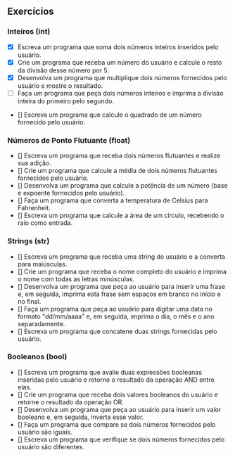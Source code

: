 ## Exercícios
### Inteiros (int)

- [X] Escreva um programa que soma dois números inteiros inseridos pelo usuário.
- [X] Crie um programa que receba um número do usuário e calcule o resto da divisão desse número por 5.
- [X] Desenvolva um programa que multiplique dois números fornecidos pelo usuário e mostre o resultado.
- [ ] Faça um programa que peça dois números inteiros e imprima a divisão inteira do primeiro pelo segundo.
- [] Escreva um programa que calcule o quadrado de um número fornecido pelo usuário.

### Números de Ponto Flutuante (float)
- [] Escreva um programa que receba dois números flutuantes e realize sua adição.
- [] Crie um programa que calcule a média de dois números flutuantes fornecidos pelo usuário.
- [] Desenvolva um programa que calcule a potência de um número (base e expoente fornecidos pelo usuário).
- [] Faça um programa que converta a temperatura de Celsius para Fahrenheit.
- [] Escreva um programa que calcule a área de um círculo, recebendo o raio como entrada.

### Strings (str)
- [] Escreva um programa que receba uma string do usuário e a converta para maiúsculas.
- [] Crie um programa que receba o nome completo do usuário e imprima o nome com todas as letras minúsculas.
- [] Desenvolva um programa que peça ao usuário para inserir uma frase e, em seguida, imprima esta frase sem espaços em branco no início e no final.
- [] Faça um programa que peça ao usuário para digitar uma data no formato "dd/mm/aaaa" e, em seguida, imprima o dia, o mês e o ano separadamente.
- [] Escreva um programa que concatene duas strings fornecidas pelo usuário.

### Booleanos (bool)
- [] Escreva um programa que avalie duas expressões booleanas inseridas pelo usuário e retorne o resultado da operação AND entre elas.
- [] Crie um programa que receba dois valores booleanos do usuário e retorne o resultado da operação OR.
- [] Desenvolva um programa que peça ao usuário para inserir um valor booleano e, em seguida, inverta esse valor.
- [] Faça um programa que compare se dois números fornecidos pelo usuário são iguais.
- [] Escreva um programa que verifique se dois números fornecidos pelo usuário são diferentes.